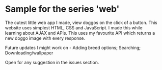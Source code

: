 # Sample for the series 'web'

The cutest little web app I made, view doggos on the click of a button. This website uses simplest HTML, CSS and JavaScript. I made this while learning about AJAX and APIs. This uses my favourite API which returns a new doggo image with every response. 

Future updates I might work on - 
Adding breed options;
Searching;
Downloading/wallpaper

Open for any suggestion in the issues section.

